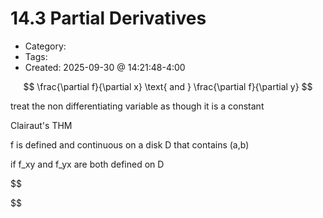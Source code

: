 14.3 Partial Derivatives
=====
- Category: 
- Tags: 
- Created: 2025-09-30 @ 14:21:48-4:00





$$
\frac{\partial f}{\partial x} \text{ and } \frac{\partial f}{\partial y} 
$$

treat the non differentiating variable as though it is a constant

Clairaut's THM 

f is defined and continuous on a disk D that contains (a,b)

if f_xy and f_yx are both defined on D

$$

$$